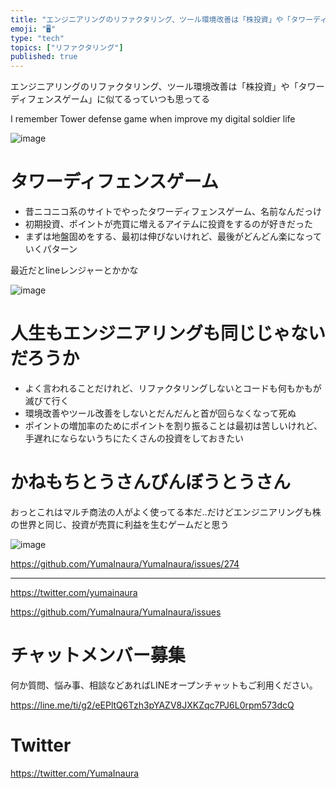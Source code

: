 ```yaml
---
title: "エンジニアリングのリファクタリング、ツール環境改善は「株投資」や「タワーディフェンスゲーム」に似てるっていつも思ってる"
emoji: "🖥"
type: "tech"
topics: ["リファクタリング"]
published: true
---
```


エンジニアリングのリファクタリング、ツール環境改善は「株投資」や「タワーディフェンスゲーム」に似てるっていつも思ってる

I remember Tower defense game when improve my digital soldier life 

![image](https://user-images.githubusercontent.com/13635059/50732451-175e6a00-11bf-11e9-9f85-322ed9ddb8fb.png)

# タワーディフェンスゲーム

- 昔ニコニコ系のサイトでやったタワーディフェンスゲーム、名前なんだっけ
- 初期投資、ポイントが売買に増えるアイテムに投資をするのが好きだった
- まずは地盤固めをする、最初は伸びないけれど、最後がどんどん楽になっていくパターン

最近だとlineレンジャーとかかな

 
![image](https://user-images.githubusercontent.com/13635059/50732502-d581f380-11bf-11e9-8a13-aab9c4454aee.png)

# 人生もエンジニアリングも同じじゃないだろうか

- よく言われることだけれど、リファクタリングしないとコードも何もかもが滅びて行く
- 環境改善やツール改善をしないとだんだんと首が回らなくなって死ぬ
- ポイントの増加率のためにポイントを割り振ることは最初は苦しいけれど、手遅れにならないうちにたくさんの投資をしておきたい

# かねもちとうさんびんぼうとうさん

おっとこれはマルチ商法の人がよく使ってる本だ‥だけどエンジニアリングも株の世界と同じ、投資が売買に利益を生むゲームだと思う

![image](https://user-images.githubusercontent.com/13635059/50732480-88058680-11bf-11e9-8658-21659d1acac0.png)

https://github.com/YumaInaura/YumaInaura/issues/274


---

https://twitter.com/yumainaura

https://github.com/YumaInaura/YumaInaura/issues









<!-- Update From Qiita API -->

# チャットメンバー募集


何か質問、悩み事、相談などあればLINEオープンチャットもご利用ください。

https://line.me/ti/g2/eEPltQ6Tzh3pYAZV8JXKZqc7PJ6L0rpm573dcQ





# Twitter


https://twitter.com/YumaInaura


<!-- Update From Qiita API -->


